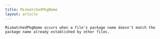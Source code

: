 ```yaml
---
title: MismatchedPkgName
layout: article
---
```

<!-- Copyright 2023 The Go Authors. All rights reserved.
     Use of this source code is governed by a BSD-style
     license that can be found in the LICENSE file. -->

<!-- Code generated by generrordocs.go; DO NOT EDIT. -->

```
MismatchedPkgName occurs when a file's package name doesn't match the
package name already established by other files.
```

